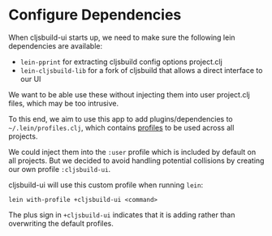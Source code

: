 # Configure Dependencies

When cljsbuild-ui starts up, we need to make sure the following lein dependencies are available:

- `lein-pprint` for extracting cljsbuild config options project.clj
- `lein-cljsbuild-lib` for a fork of cljsbuild that allows a direct interface to our UI

We want to be able use these without injecting them into user project.clj
files, which may be too intrusive.

To this end, we aim to use this app to add plugins/dependencies to
`~/.lein/profiles.clj`, which contains [profiles] to be used across all projects.

We could inject them into the `:user` profile which is included by default on
all projects.  But we decided to avoid handling potential collisions by
creating our own profile `:cljsbuild-ui`.

cljsbuild-ui will use this custom profile when running `lein`:

```
lein with-profile +cljsbuild-ui <command>
```

The plus sign in `+cljsbuild-ui` indicates that it is adding rather than
overwriting the default profiles.

[profiles]: https://github.com/technomancy/leiningen/blob/master/doc/PROFILES.md
